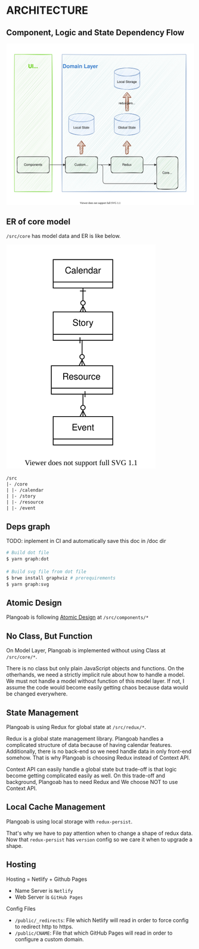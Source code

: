 # ARCHITECTURE

## Component, Logic and State Dependency Flow

<!--
  [How to Modify following svg file]
    1) open draw.io.
    2) import this svg file
    3) modify
    4) export as svg file
-->
<img src="./DATA_FLOW.svg" alt="DATA_FLOW" />

## ER of core model

`/src/core` has model data and ER is like below.

<img src="./ER_CORE.svg" alt="ER_CODE" />

```
/src
|- /core
| |- /calendar
| |- /story
| |- /resource
| |- /event
```

## Deps graph

TODO: inplement in CI and automatically save this doc in /doc dir

```zsh
# Build dot file
$ yarn graph:dot

# Build svg file from dot file
$ brwe install graphviz # prerequirements
$ yarn graph:svg
```

## Atomic Design

Plangoab is following [Atomic Design](https://bradfrost.com/blog/post/atomic-web-design/) at `/src/components/*`

## No Class, But Function

On Model Layer, Plangoab is implemented without using Class at `/src/core/*`.

There is no class but only plain JavaScript objects and functions.
On the otherhands, we need a strictly implicit rule about how to handle a model.
We must not handle a model without function of this model layer.
If not, I assume the code would become easily getting chaos because data would be changed everywhere.

## State Management

Plangoab is using Redux for global state at `/src/redux/*`.

Redux is a global state management library. Plangoab handles a complicated structure of data because of having calendar features. Additionally, there is no back-end so we need handle data in only front-end somehow. That is why Plangoab is choosing Redux instead of Context API.

Context API can easily handle a global state but trade-off is that logic become getting complicated easily as well. On this trade-off and background, Plangoab has to need Redux and We choose NOT to use Context API.

## Local Cache Management

Plangoab is using local storage with `redux-persist`.

That's why we have to pay attention when to change a shape of redux data.
Now that `redux-persist` has `version` config so we care it when to upgrade a shape.

## Hosting

Hosting = Netlify + Github Pages

- Name Server is `Netlify`
- Web Server is `GitHub Pages`

Config Files

- `/public/_redirects`: File which Netlify will read in order to force config to redirect http to https.
- `/public/CNAME`: File that which GitHub Pages will read in order to configure a custom domain.
